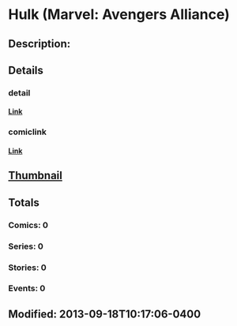 # Hulk (Marvel: Avengers Alliance)
## Description: 
## Details
### detail
#### [Link](http://marvel.com/characters/25/hulk?utm_campaign=apiRef&utm_source=225578a89fc76f3d20fbffda5d17a88d)
### comiclink
#### [Link](http://marvel.com/comics/characters/1017303/hulk_marvel_avengers_alliance?utm_campaign=apiRef&utm_source=225578a89fc76f3d20fbffda5d17a88d)
## [Thumbnail](http://i.annihil.us/u/prod/marvel/i/mg/6/b0/5239b5d891fc1.jpg)
## Totals
### Comics: 0
### Series: 0
### Stories: 0
### Events: 0
## Modified: 2013-09-18T10:17:06-0400